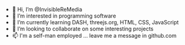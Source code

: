 - 👋 Hi, I’m @InvisibleReMedia
- 👀 I’m interested in programming software
- 🌱 I’m currently learning DASH, threejs.org, HTML, CSS, JavaScript
- 💞️ I’m looking to collaborate on some interesting projects
- 📫 I'm a self-man employed ... leave me a message in github.com


<!---
InvisibleReMedia/InvisibleReMedia is a ✨ special ✨ repository because its `README.md` (this file) appears on your GitHub profile.
You can click the Preview link to take a look at your changes.
--->

